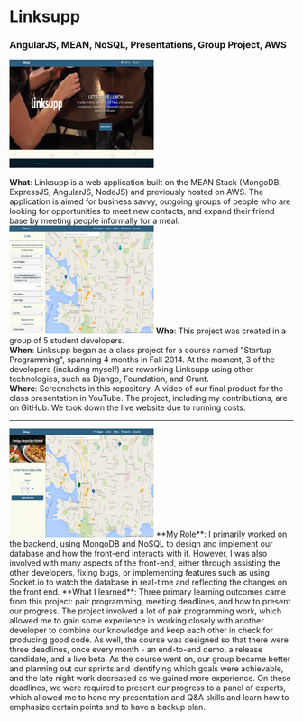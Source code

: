 # Linksupp
### AngularJS, MEAN, NoSQL, Presentations, Group Project, AWS
<img src="screenshots/1.png" alt="LFI Cover" width="256" height="192">

**What**: Linksupp is a web application built on the MEAN Stack (MongoDB, ExpressJS, AngularJS, NodeJS) and previously hosted on AWS. The application is aimed for business savvy, outgoing groups of people who are looking for opportunities to meet new contacts, and expand their friend base by meeting people informally for a meal.     
<img src="screenshots/2.png" alt="LFI Cover" width="256" height="192">
**Who**: This project was created in a group of 5 student developers.   
**When**: Linksupp began as a class project for a course named "Startup Programming", spanning 4 months in Fall 2014. At the moment, 3 of the developers (including myself) are reworking Linksupp using other technologies, such as Django, Foundation, and Grunt.    
**Where**: Screenshots in this repository. A video of our final product for the class presentation in YouTube. The project, including my contributions, are on GitHub. We took down the live website due to running costs.    

---
<img src="screenshots/4.png" alt="LFI Cover" width="256" height="192">
**My Role**: I primarily worked on the backend, using MongoDB and NoSQL to design and implement our database and how the front-end interacts with it. However, I was also involved with many aspects of the front-end, either through assisting the other developers, fixing bugs, or implementing features such as using Socket.io to watch the database in real-time and reflecting the changes on the front end.     
**What I learned**: Three primary learning outcomes came from this project: pair programming, meeting deadlines, and how to present our progress. The project involved a lot of pair programming work, which allowed me to gain some experience in working closely with another developer to combine our knowledge and keep each other in check for producing good code. As well, the course was designed so that there were three deadlines, once every month - an end-to-end demo, a release candidate, and a live beta. As the course went on, our group became better and planning out our sprints and identifying which goals were achievable, and the late night work decreased as we gained more experience. On these deadlines, we were required to present our progress to a panel of experts, which allowed me to hone my presentation and Q&A skills and learn how to emphasize certain points and to have a backup plan.
